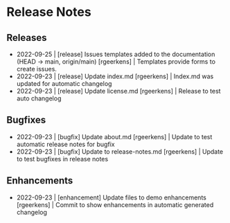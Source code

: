 # Release Notes

## Releases
- 2022-09-25 | [release] Issues templates added to the documentation  (HEAD -> main, origin/main) [rgeerkens] | Templates provide forms to create issues.
- 2022-09-23 | [release] Update index.md  [rgeerkens] | Index.md was updated for automatic changelog
- 2022-09-23 | [release] Update license.md  [rgeerkens] | Release to test auto changelog

## Bugfixes
- 2022-09-23 | [bugfix] Update about.md  [rgeerkens] | Update to test automatic release notes for bugfix
- 2022-09-23 | [bugfix] Update to release-notes.md  [rgeerkens] | Update to test bugfixes in release notes

## Enhancements
- 2022-09-23 | [enhancement] Update files to demo enhancements  [rgeerkens] | Commit to show enhancements in automatic generated changelog
